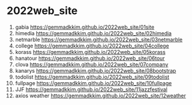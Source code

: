 # 2022web_site
1. gabia https://gemmadkkim.github.io/2022web_site/01site
2. himedia https://gemmadkkim.github.io/2022web_site/02himedia
3. netmarble https://gemmadkkim.github.io/2022web_site/03netmarble
4. college https://gemmadkkim.github.io/2022web_site/04college
5. korass https://gemmadkkim.github.io/2022web_site/05korass
6. hanatour https://gemmadkkim.github.io/2022web_site/06tour
7. clova https://gemmadkkim.github.io/2022web_site/07company
8. kanarys https://gemmadkkim.github.io/2022web_site/08bootstrap
9. todolist https://gemmadkkim.github.io/2022web_site/09todolist
10. fullpage https://gemmadkkim.github.io/2022web_site/10fullpage
11. JJF https://gemmadkkim.github.io/2022web_site/11jazzfestival
12. axios weather https://gemmadkkim.github.io/2022web_site/12weather

